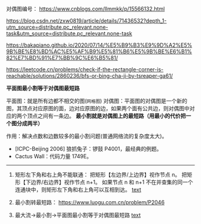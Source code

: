 对偶图编号：
https://www.cnblogs.com/llmmkk/p/15566132.html

https://blog.csdn.net/zxw0819/article/details/71436532?depth_1-utm_source=distribute.pc_relevant.none-task&utm_source=distribute.pc_relevant.none-task

https://bakapiano.github.io/2020/07/14/%E5%B9%B3%E9%9D%A2%E5%9B%BE%E8%BD%AC%E5%AF%B9%E5%81%B6%E5%9B%BE%E6%B1%82%E7%BD%91%E7%BB%9C%E6%B5%81/

https://leetcode.cn/problems/check-if-the-rectangle-corner-is-reachable/solutions/2860236/bfs-or-bing-cha-ji-by-tsreaper-ga61/

**平面图最小割等于对偶图最短路**

平面图：就是所有边都不相交的图(`网格图`)
对偶图：平面图的对偶图是一个新的图，其顶点对应原图的面，边对应原图的边，如果两个面有公共边，则对偶图中对应的两个顶点之间有一条边。
**最小割就是对偶图上的最短路（用最小的代价把一个图分成两半）**

作用：解决点数和边数较多的最小割问题(普通网络流的复杂度太大)。

- [ICPC-Beijing 2006] 狼抓兔子：锣鼓 P4001，最经典的例题。
- Cactus Wall：代码力量 1749E。

---

1. 矩形左下角和右上角不能联通：
   把矩形【左边界/上边界】视作节点 n。
   把矩形【下边界/右边界】视作节点 n+1。
   如果节点 n 和 n+1 不在并查集的同一个连通块中，则矩形左下角和右上角可以互相到达。
   [text](<100347. 判断矩形的两个角落是否可达.py>)

2. 最小割转最短路：
   https://www.luogu.com.cn/problem/P2046
3. 最大流->最小割->平面图最小割等于对偶图最短路
   [text](<abc413-G - Big Banned Grid-左上角到右下角是否可达.py>)
